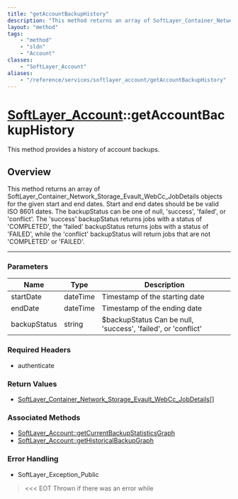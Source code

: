 ```yaml
---
title: "getAccountBackupHistory"
description: "This method returns an array of SoftLayer_Container_Network_Storage_Evault_WebCc_JobDetails objects for the given start... "
layout: "method"
tags:
    - "method"
    - "sldn"
    - "Account"
classes:
    - "SoftLayer_Account"
aliases:
    - "/reference/services/softlayer_account/getAccountBackupHistory"
---
```

# [SoftLayer_Account](/reference/services/SoftLayer_Account)::getAccountBackupHistory


This method provides a history of account backups.


## Overview 
This method returns an array of SoftLayer_Container_Network_Storage_Evault_WebCc_JobDetails objects for the given start and end dates. Start and end dates should be be valid ISO 8601 dates. The backupStatus can be one of null, 'success', 'failed', or 'conflict'. The 'success' backupStatus returns jobs with a status of 'COMPLETED', the 'failed' backupStatus returns jobs with a status of 'FAILED', while the 'conflict' backupStatus will return jobs that are not 'COMPLETED' or 'FAILED'. 

-----

### Parameters 
|Name | Type | Description |
| --- | --- | --- |
|startDate| dateTime| Timestamp of the starting date|
|endDate| dateTime| Timestamp of the ending date|
|backupStatus| string| $backupStatus Can be null, 'success', 'failed', or 'conflict'|


### Required Headers
* authenticate


### Return Values
* <a href='/reference/datatypes/SoftLayer_Container_Network_Storage_Evault_WebCc_JobDetails'>SoftLayer_Container_Network_Storage_Evault_WebCc_JobDetails[] </a>


### Associated Methods

*  [SoftLayer_Account::getCurrentBackupStatisticsGraph](/reference/services/SoftLayer_Account/getCurrentBackupStatisticsGraph )
*  [SoftLayer_Account::getHistoricalBackupGraph](/reference/services/SoftLayer_Account/getHistoricalBackupGraph )



### Error Handling

* SoftLayer_Exception_Public 

> <<< EOT Thrown if there was an error while 



